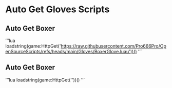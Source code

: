 # Auto Get Gloves Scripts

## Auto Get Boxer
’’’lua
loadstring(game:HttpGet('https://raw.githubusercontent.com/Pro666Pro/OpenSourceScripts/refs/heads/main/Gloves/BoxerGlove.luau'))()
’’’

## Auto Get Boxer
’’’lua
loadstring(game:HttpGet(''))()
’’’

